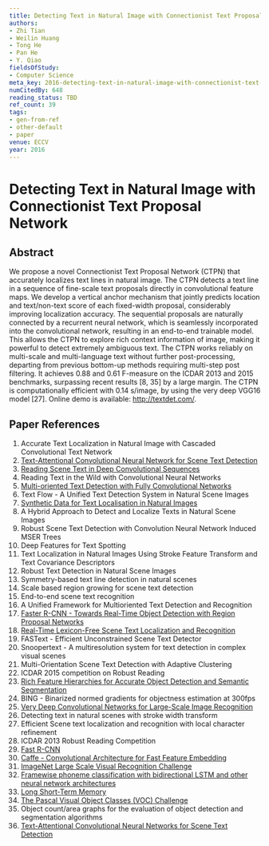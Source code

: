 ```yaml
---
title: Detecting Text in Natural Image with Connectionist Text Proposal Network
authors:
- Zhi Tian
- Weilin Huang
- Tong He
- Pan He
- Y. Qiao
fieldsOfStudy:
- Computer Science
meta_key: 2016-detecting-text-in-natural-image-with-connectionist-text-proposal-network
numCitedBy: 648
reading_status: TBD
ref_count: 39
tags:
- gen-from-ref
- other-default
- paper
venue: ECCV
year: 2016
---
```


# Detecting Text in Natural Image with Connectionist Text Proposal Network

## Abstract

We propose a novel Connectionist Text Proposal Network (CTPN) that accurately localizes text lines in natural image. The CTPN detects a text line in a sequence of fine-scale text proposals directly in convolutional feature maps. We develop a vertical anchor mechanism that jointly predicts location and text/non-text score of each fixed-width proposal, considerably improving localization accuracy. The sequential proposals are naturally connected by a recurrent neural network, which is seamlessly incorporated into the convolutional network, resulting in an end-to-end trainable model. This allows the CTPN to explore rich context information of image, making it powerful to detect extremely ambiguous text. The CTPN works reliably on multi-scale and multi-language text without further post-processing, departing from previous bottom-up methods requiring multi-step post filtering. It achieves 0.88 and 0.61 F-measure on the ICDAR 2013 and 2015 benchmarks, surpassing recent results [8, 35] by a large margin. The CTPN is computationally efficient with 0.14 s/image, by using the very deep VGG16 model [27]. Online demo is available: http://textdet.com/.

## Paper References

1. Accurate Text Localization in Natural Image with Cascaded Convolutional Text Network
2. [Text-Attentional Convolutional Neural Network for Scene Text Detection](2016-text-attentional-convolutional-neural-network-for-scene-text-detection)
3. [Reading Scene Text in Deep Convolutional Sequences](2016-reading-scene-text-in-deep-convolutional-sequences)
4. Reading Text in the Wild with Convolutional Neural Networks
5. [Multi-oriented Text Detection with Fully Convolutional Networks](2016-multi-oriented-text-detection-with-fully-convolutional-networks)
6. Text Flow - A Unified Text Detection System in Natural Scene Images
7. [Synthetic Data for Text Localisation in Natural Images](2016-synthetic-data-for-text-localisation-in-natural-images)
8. A Hybrid Approach to Detect and Localize Texts in Natural Scene Images
9. Robust Scene Text Detection with Convolution Neural Network Induced MSER Trees
10. Deep Features for Text Spotting
11. Text Localization in Natural Images Using Stroke Feature Transform and Text Covariance Descriptors
12. Robust Text Detection in Natural Scene Images
13. Symmetry-based text line detection in natural scenes
14. Scale based region growing for scene text detection
15. End-to-end scene text recognition
16. A Unified Framework for Multioriented Text Detection and Recognition
17. [Faster R-CNN - Towards Real-Time Object Detection with Region Proposal Networks](2015-faster-r-cnn-towards-real-time-object-detection-with-region-proposal-networks)
18. [Real-Time Lexicon-Free Scene Text Localization and Recognition](2016-real-time-lexicon-free-scene-text-localization-and-recognition)
19. FASText - Efficient Unconstrained Scene Text Detector
20. Snoopertext - A multiresolution system for text detection in complex visual scenes
21. Multi-Orientation Scene Text Detection with Adaptive Clustering
22. ICDAR 2015 competition on Robust Reading
23. [Rich Feature Hierarchies for Accurate Object Detection and Semantic Segmentation](2014-rich-feature-hierarchies-for-accurate-object-detection-and-semantic-segmentation)
24. BING - Binarized normed gradients for objectness estimation at 300fps
25. [Very Deep Convolutional Networks for Large-Scale Image Recognition](2014-vggnet.md)
26. Detecting text in natural scenes with stroke width transform
27. Efficient Scene text localization and recognition with local character refinement
28. ICDAR 2013 Robust Reading Competition
29. [Fast R-CNN](2015-fast-r-cnn)
30. [Caffe - Convolutional Architecture for Fast Feature Embedding](2014-caffe-convolutional-architecture-for-fast-feature-embedding)
31. [ImageNet Large Scale Visual Recognition Challenge](2015-imagenet-large-scale-visual-recognition-challenge)
32. [Framewise phoneme classification with bidirectional LSTM and other neural network architectures](2005-framewise-phoneme-classification-with-bidirectional-lstm-and-other-neural-network-architectures)
33. [Long Short-Term Memory](1997-long-short-term-memory)
34. [The Pascal Visual Object Classes (VOC) Challenge](2009-the-pascal-visual-object-classes-voc-challenge)
35. Object count/area graphs for the evaluation of object detection and segmentation algorithms
36. [Text-Attentional Convolutional Neural Networks for Scene Text Detection](2016-text-attentional-convolutional-neural-networks-for-scene-text-detection)
